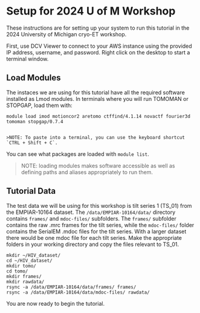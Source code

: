 # Setup for 2024 U of M Workshop

These instructions are for setting up your system to run this tutorial in the 2024 University of Michigan cryo-ET workshop.

First, use DCV Viewer to connect to your AWS instance using the provided IP address, username, and password.
Right click on the desktop to start a terminal window.

## Load Modules

The instaces we are using for this tutorial have all the required software installed as Lmod modules.
In terminals where you will run TOMOMAN or STOPGAP, load them with:

    module load imod motioncor2 aretomo ctffind/4.1.14 novactf fourier3d tomoman stopgap/0.7.4
    

    >NOTE: To paste into a terminal, you can use the keyboard shortcut `CTRL + Shift + C`.

You can see what packages are loaded with `module list`.

> NOTE: loading modules makes software accessible as well as defining paths and aliases appropriately to run them.

## Tutorial Data

The test data we will be using for this workshop is tilt series 1 (TS_01) from the EMPIAR-10164 dataset.
The `/data/EMPIAR-10164/data/` directory contains `frames/` and `mdoc-files/` subfolders.
The `frames/` subfolder contains the raw .mrc frames for the tilt series, while the `mdoc-files/` folder contains the SerialEM .mdoc files for the tilt series.
With a larger dataset there would be one mdoc file for each tilt series.
Make the appropriate folders in your working directory and copy the files relevant to TS_01.

    mkdir ~/HIV_dataset/
    cd ~/HIV_dataset/
    mkdir tomo/
    cd tomo/
    mkdir frames/
    mkdir rawdata/
    rsync -a /data/EMPIAR-10164/data/frames/ frames/
    rsync -a /data/EMPIAR-10164/data/mdoc-files/ rawdata/

You are now ready to begin the tutorial.
